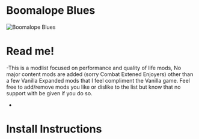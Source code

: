 # Boomalope Blues

![Boomalope Blues](https://user-images.githubusercontent.com/75699296/226787057-fc0180e7-78bb-4ac9-b6db-7b125cd84b7b.png)

# Read me!

-This is a modlist focused on performance and quality of life mods, No major content mods are added (sorry Combat Extened Enjoyers) other than a few Vanilla Expanded mods that I feel compliment the Vanilla game. Feel free to add/remove mods you like or dislike to the list but know that no support with be given if you do so.

-

# Install Instructions
